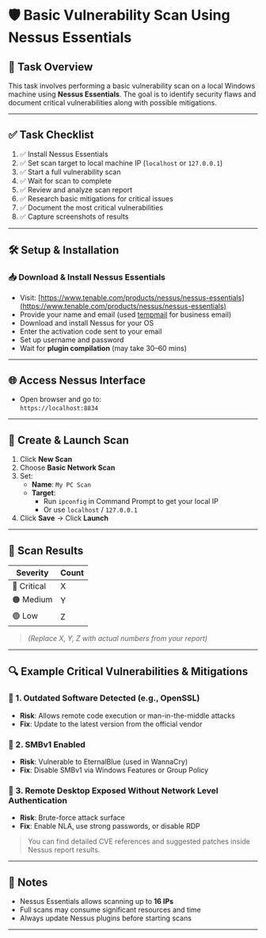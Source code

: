 # 🛡️ Basic Vulnerability Scan Using Nessus Essentials

## 📌 Task Overview
This task involves performing a basic vulnerability scan on a local Windows machine using **Nessus Essentials**. The goal is to identify security flaws and document critical vulnerabilities along with possible mitigations.

---

## ✅ Task Checklist

1. ✅ Install Nessus Essentials  
2. ✅ Set scan target to local machine IP (`localhost` or `127.0.0.1`)  
3. ✅ Start a full vulnerability scan  
4. ✅ Wait for scan to complete  
5. ✅ Review and analyze scan report  
6. ✅ Research basic mitigations for critical issues  
7. ✅ Document the most critical vulnerabilities  
8. ✅ Capture screenshots of results  

---

## 🛠️ Setup & Installation

### 📥 Download & Install Nessus Essentials
- Visit: [https://www.tenable.com/products/nessus/nessus-essentials](https://www.tenable.com/products/nessus/nessus-essentials)
- Provide your name and email (used [tempmail](https://tempmail.lol) for business email)
- Download and install Nessus for your OS
- Enter the activation code sent to your email
- Set up username and password
- Wait for **plugin compilation** (may take 30–60 mins)

---

## 🌐 Access Nessus Interface

- Open browser and go to:  
  `https://localhost:8834`

---

## 🎯 Create & Launch Scan

1. Click **New Scan**
2. Choose **Basic Network Scan**
3. Set:
   - **Name**: `My PC Scan`
   - **Target**: 
     - Run `ipconfig` in Command Prompt to get your local IP  
     - Or use `localhost` / `127.0.0.1`
4. Click **Save** → Click **Launch**

---

## 📝 Scan Results

| Severity     | Count |
|--------------|-------|
| 🔴 Critical   | X     |
| 🟠 Medium     | Y     |
| 🟢 Low        | Z     |

> *(Replace X, Y, Z with actual numbers from your report)*

---

## 🔍 Example Critical Vulnerabilities & Mitigations

### 🔴 1. Outdated Software Detected (e.g., OpenSSL)
- **Risk**: Allows remote code execution or man-in-the-middle attacks
- **Fix**: Update to the latest version from the official vendor

### 🔴 2. SMBv1 Enabled
- **Risk**: Vulnerable to EternalBlue (used in WannaCry)
- **Fix**: Disable SMBv1 via Windows Features or Group Policy

### 🔴 3. Remote Desktop Exposed Without Network Level Authentication
- **Risk**: Brute-force attack surface
- **Fix**: Enable NLA, use strong passwords, or disable RDP

> You can find detailed CVE references and suggested patches inside Nessus report results.

---

## 📂 Notes

- Nessus Essentials allows scanning up to **16 IPs**
- Full scans may consume significant resources and time
- Always update Nessus plugins before starting scans

---

